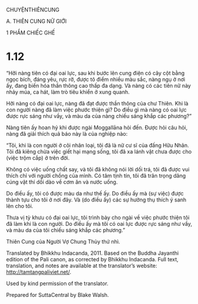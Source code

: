 CHUYỆNTHIÊNCUNG

A. THIÊN CUNG NỮ GIỚI

1 PHẨM CHIẾC GHẾ

# 1.12

“Hỡi nàng tiên có đại oai lực, sau khi bước lên cung điện có cây cột bằng ngọc bích, đáng yêu, rực rỡ, được tô điểm nhiều màu sắc, nàng ngụ ở nơi ấy, đang biến hóa thần thông cao thấp đa dạng. Và nàng có các tiên nữ này nhảy múa, ca hát, làm trò tiêu khiển ở xung quanh.

Hỡi nàng có đại oai lực, nàng đã đạt được thần thông của chư Thiên. Khi là con người nàng đã làm việc phước thiện gì? Do điều gì mà nàng có oai lực được rực sáng như vầy, và màu da của nàng chiếu sáng khắp các phương?”

Nàng tiên ấy hoan hỷ khi được ngài Moggallāna hỏi đến. Ðược hỏi câu hỏi, nàng đã giải thích quả báo này là của nghiệp nào:

“Tôi, khi là con người ở cõi nhân loại, tôi đã là nữ cư sĩ của đấng Hữu Nhãn. Tôi đã kiêng chừa việc giết hại mạng sống, tôi đã xa lánh vật chưa được cho (việc trộm cắp) ở trên đời.

Không có việc uống chất say, và tôi đã không nói lời dối trá, tôi đã được vui thích chỉ với người chồng của mình. Có tâm tịnh tín, tôi đã trân trọng dâng cúng vật thí dồi dào về cơm ăn và nước uống.

Do điều ấy, tôi có được màu da như thế ấy. Do điều ấy mà (sự việc) được thành tựu cho tôi ở nơi đây. Và (do điều ấy) các sự hưởng thụ thích ý sanh lên cho tôi.

Thưa vị tỳ khưu có đại oai lực, tôi trình bày cho ngài về việc phước thiện tôi đã làm khi là con người. Do điều ấy mà tôi có oai lực được rực sáng như vầy, và màu da của tôi chiếu sáng khắp các phương.”

Thiên Cung của Người Vợ Chung Thủy thứ nhì.

Translated by Bhikkhu Indacanda, 2011. Based on the Buddha Jayanthi edition of the Pali canon, as corrected by Bhikkhu Indacanda. Full text, translation, and notes are available at the translator’s website: http://tamtangpaliviet.net/.

Used by kind permission of the translator.

Prepared for SuttaCentral by Blake Walsh.